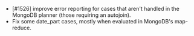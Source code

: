 - [#1526] improve error reporting for cases that aren't handled in the MongoDB planner (those requiring an autojoin).
- Fix some date_part cases, mostly when evaluated in MongoDB's map-reduce.
